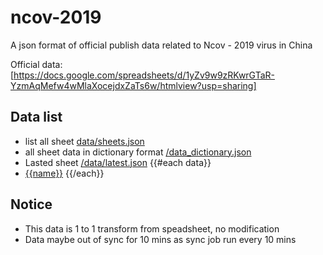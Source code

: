 # ncov-2019
A json format of official publish data related to Ncov - 2019 virus in China

Official data: [https://docs.google.com/spreadsheets/d/1yZv9w9zRKwrGTaR-YzmAqMefw4wMlaXocejdxZaTs6w/htmlview?usp=sharing]



## Data list
- list all sheet [data/sheets.json](https://samuraitruong.github.io/ncov-2019/data/sheets.json)
- all sheet data in dictionary format [/data_dictionary.json](https://samuraitruong.github.io/ncov-2019/data/data_dictionary.json)
- Lasted sheet [/data/latest.json](https://samuraitruong.github.io/ncov-2019/data/latest.json)
{{#each data}}
- [{{name}}](https://samuraitruong.github.io/ncov-2019/data/{{name}}.json)
{{/each}}

## Notice
- This data is 1 to 1 transform from speadsheet, no modification
- Data maybe out of sync for 10 mins as sync job run every 10 mins